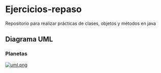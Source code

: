 # Ejercicios-repaso
Repositorio para realizar prácticas de clases, objetos y métodos en java
## Diagrama UML
### Planetas 
[![uml.png](https://i.postimg.cc/DyY6ggr0/uml.png)](https://postimg.cc/LnLj4j0F)
